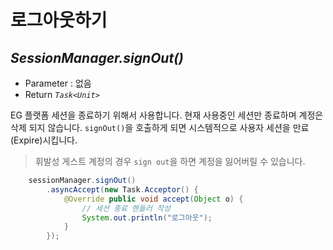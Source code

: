 # 로그아웃하기

## _SessionManager.signOut()_

* Parameter : 없음
* Return _`Task<Unit>`_

EG 플랫폼 세션을 종료하기 위해서 사용합니다. 현재 사용중인 세션만 종료하며 계정은 삭제 되지 않습니다.
`signOut()`을 호출하게 되면 시스템적으로 사용자 세션을 만료(Expire)시킵니다.

> 휘발성 게스트 계정의 경우 `sign out`을 하면 계정을 잃어버릴 수 있습니다.

```java
    sessionManager.signOut()
        .asyncAccept(new Task.Acceptor() {
            @Override public void accept(Object o) {
                // 세션 종료 핸들러 작성
                System.out.println("로그아웃");
            }
        });
```
